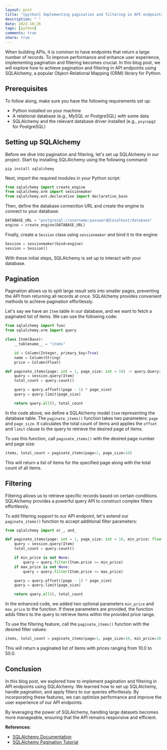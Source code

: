 ```yaml
---
layout: post
title: "[python] Implementing pagination and filtering in API endpoints with SQLAlchemy"
description: " "
date: 2023-10-26
tags: [python]
comments: true
share: true
---
```


When building APIs, it is common to have endpoints that return a large number of records. To improve performance and enhance user experience, implementing pagination and filtering becomes crucial. In this blog post, we will explore how to achieve pagination and filtering in API endpoints using SQLAlchemy, a popular Object-Relational Mapping (ORM) library for Python.

## Prerequisites

To follow along, make sure you have the following requirements set up:

- Python installed on your machine
- A relational database (e.g., MySQL or PostgreSQL) with some data
- SQLAlchemy and the relevant database driver installed (e.g., `psycopg2` for PostgreSQL)

## Setting up SQLAlchemy

Before we dive into pagination and filtering, let's set up SQLAlchemy in our project. Start by installing SQLAlchemy using the following command:

```shell
pip install sqlalchemy
```

Next, import the required modules in your Python script:

```python
from sqlalchemy import create_engine
from sqlalchemy.orm import sessionmaker
from sqlalchemy.ext.declarative import declarative_base
```

Then, define the database connection URL and create the engine to connect to your database:

```python
DATABASE_URL = "postgresql://username:password@localhost/database"
engine = create_engine(DATABASE_URL)
```

Finally, create a `Session` class using `sessionmaker` and bind it to the engine:

```python
Session = sessionmaker(bind=engine)
session = Session()
```

With these initial steps, SQLAlchemy is set up to interact with your database.

## Pagination

Pagination allows us to split large result sets into smaller pages, preventing the API from returning all records at once. SQLAlchemy provides convenient methods to achieve pagination effortlessly.

Let's say we have an `Item` table in our database, and we want to fetch a paginated list of items. We can use the following code:

```python
from sqlalchemy import func
from sqlalchemy.orm import query

class Item(Base):
    __tablename__ = "items"

    id = Column(Integer, primary_key=True)
    name = Column(String)
    price = Column(Float)

def paginate_items(page: int = 1, page_size: int = 10) -> query.Query:
    query = session.query(Item)
    total_count = query.count()

    query = query.offset((page - 1) * page_size)
    query = query.limit(page_size)

    return query.all(), total_count
```

In the code above, we define a SQLAlchemy model `Item` representing the database table. The `paginate_items()` function takes two parameters: `page` and `page_size`. It calculates the total count of items and applies the `offset` and `limit` clause to the query to retrieve the desired page of items.

To use this function, call `paginate_items()` with the desired page number and page size:

```python
items, total_count = paginate_items(page=1, page_size=10)
```

This will return a list of items for the specified page along with the total count of all items.

## Filtering

Filtering allows us to retrieve specific records based on certain conditions. SQLAlchemy provides a powerful query API to construct complex filters effortlessly.

To add filtering support to our API endpoint, let's extend our `paginate_items()` function to accept additional filter parameters:

```python
from sqlalchemy import or_, and_

def paginate_items(page: int = 1, page_size: int = 10, min_price: float = None, max_price: float = None) -> query.Query:
    query = session.query(Item)
    total_count = query.count()

    if min_price is not None:
        query = query.filter(Item.price >= min_price)
    if max_price is not None:
        query = query.filter(Item.price <= max_price)

    query = query.offset((page - 1) * page_size)
    query = query.limit(page_size)

    return query.all(), total_count
```

In the enhanced code, we added two optional parameters `min_price` and `max_price` to the function. If these parameters are provided, the function adds filters to the query to retrieve items within the provided price range.

To use the filtering feature, call the `paginate_items()` function with the desired filter values:

```python
items, total_count = paginate_items(page=1, page_size=10, min_price=10.0, max_price=50.0)
```

This will return a paginated list of items with prices ranging from 10.0 to 50.0.

## Conclusion

In this blog post, we explored how to implement pagination and filtering in API endpoints using SQLAlchemy. We learned how to set up SQLAlchemy, handle pagination, and apply filters to our queries effortlessly. By incorporating these features, we can optimize performance and improve the user experience of our API endpoints.

By leveraging the power of SQLAlchemy, handling large datasets becomes more manageable, ensuring that the API remains responsive and efficient.

**References:**
- [SQLAlchemy Documentation](https://docs.sqlalchemy.org/)
- [SQLAlchemy Pagination Tutorial](https://docs.sqlalchemy.org/en/14/orm/tutorial.html#paging-and-eager-loading)
